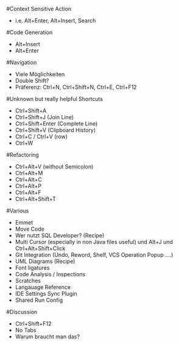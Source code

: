 #Context Sensitive Action
* i.e. Alt+Enter, Alt+Insert, Search

#Code Generation
* Alt+Insert
* Alt+Enter

#Navigation
* Viele Möglichkeiten
* Double Shift?
* Präferenz: Ctrl+N, Ctrl+Shift+N, Ctrl+E, Ctrl+F12

#Unknown but really helpful Shortcuts
* Ctrl+Shift+A
* Ctrl+Shift+J (Join Line)
* Ctrl+Shift+Enter (Complete Line)
* Ctrl+Shift+V (Clipboard History)
* Ctrl+C / Ctrl+V (row)
* Ctrl+W

#Refactoring
* Ctrl+Alt+V (without Semicolon)
* Ctrl+Alt+M
* Ctrl+Alt+C
* Ctrl+Alt+P
* Ctrl+Alt+F
* Ctrl+Alt+Shift+T


#Various
* Emmet
* Move Code
* Wer nutzt SQL Developer? (Recipe)
* Multi Cursor (especially in non Java files useful) und Alt+J und Ctrl+Alt+Shift+Click 
* Git Integration (Undo, Reword, Shelf, VCS Operation Popup ....)
* UML Diagrams (Recipe)
* Font ligatures
* Code Analysis / Inspections
* Scratches
* Langauage Reference
* IDE Settings Sync Plugin
* Shared Run Config


#Discussion
* Ctrl+Shift+F12
* No Tabs
* Warum braucht man das?